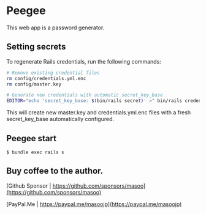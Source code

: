 # Peegee

This web app is a password generator.

## Setting secrets

To regenerate Rails credentials, run the following commands:

```bash
# Remove existing credential files
rm config/credentials.yml.enc
rm config/master.key

# Generate new credentials with automatic secret_key_base
EDITOR="echo 'secret_key_base: $(bin/rails secret)' >" bin/rails credentials:edit
```

This will create new master.key and credentials.yml.enc files with a fresh secret_key_base automatically configured.

## Peegee start

```shell
$ bundle exec rails s
```

## Buy coffee to the author.

[Github Sponsor | https://github.com/sponsors/masoo](https://github.com/sponsors/masoo)

[PayPal.Me | https://paypal.me/masoojp](https://paypal.me/masoojp)
